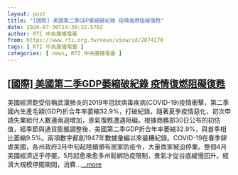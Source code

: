 ```yaml
---
layout: post
title: "[國際] 美國第二季GDP萎縮破紀錄 疫情復燃阻礙復甦"
date: 2020-07-30T14:39:32.576Z
author: RTI 中央廣播電臺
from: https://www.rti.org.tw/news/view/id/2074170
tags: [ RTI 中央廣播電臺 ]
categories: [ news, RTI 中央廣播電臺 ]
---
```

<!--1596147898000-->
[[國際] 美國第二季GDP萎縮破紀錄 疫情復燃阻礙復甦](https://www.rti.org.tw/news/view/id/2074170)
------

<div>
美國經濟飽受俗稱武漢肺炎的2019年冠狀病毒疾病(COVID-19)疫情衝擊，第二季國內生產毛額(GDP)折合年率萎縮32.9%，打破紀錄。隨著夏季疫情惡化，初次申請失業給付人數連兩週增加，景氣復甦遭遇阻礙。根據商務部30日公布的初估值，經季節與通貨膨脹調整後，美國第二季GDP折合年率萎縮32.9%，與首季相比萎縮9.5%。兩項數字都創1947年數據彙編以來最糟紀錄。COVID-19在春季肆虐美國，各州政府3月中旬起陸續頒布居家防疫令，大量商家被迫停業。整個4月美國經濟近乎停擺，5月起愈來愈多州鬆綁防疫限制，景氣才從谷底緩慢回升。經濟大規模停擺期間，消費...<a target="_blank" href="https://www.rti.org.tw/news/view/id/2074170">...more</a>
</div>

